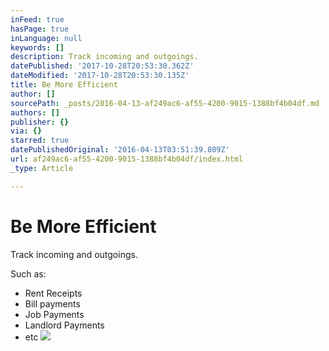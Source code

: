 ```yaml
---
inFeed: true
hasPage: true
inLanguage: null
keywords: []
description: Track incoming and outgoings.
datePublished: '2017-10-28T20:53:30.362Z'
dateModified: '2017-10-28T20:53:30.135Z'
title: Be More Efficient
author: []
sourcePath: _posts/2016-04-13-af249ac6-af55-4200-9015-1388bf4b04df.md
authors: []
publisher: {}
via: {}
starred: true
datePublishedOriginal: '2016-04-13T03:51:39.809Z'
url: af249ac6-af55-4200-9015-1388bf4b04df/index.html
_type: Article

---
```

# Be More Efficient

Track incoming and outgoings.

Such as:

* Rent Receipts
* Bill payments
* Job Payments
* Landlord Payments
* etc
![](https://the-grid-user-content.s3-us-west-2.amazonaws.com/cbad1068-a6b9-4160-840f-508951d60ff4.jpg)